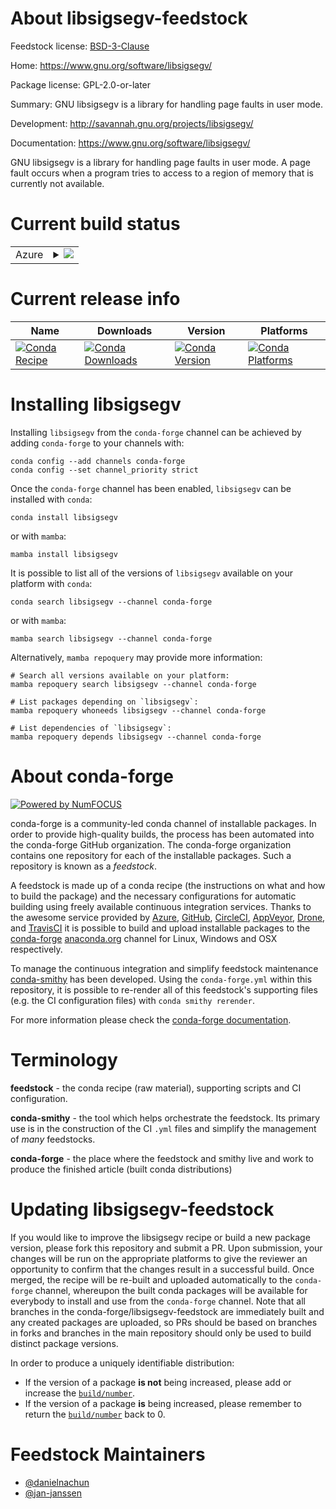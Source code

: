 About libsigsegv-feedstock
==========================

Feedstock license: [BSD-3-Clause](https://github.com/conda-forge/libsigsegv-feedstock/blob/main/LICENSE.txt)

Home: https://www.gnu.org/software/libsigsegv/

Package license: GPL-2.0-or-later

Summary: GNU libsigsegv is a library for handling page faults in user mode.

Development: http://savannah.gnu.org/projects/libsigsegv/

Documentation: https://www.gnu.org/software/libsigsegv/

GNU libsigsegv is a library for handling page faults in user mode.
A page fault occurs when a program tries to access to a region of
memory that is currently not available.


Current build status
====================


<table>
    
  <tr>
    <td>Azure</td>
    <td>
      <details>
        <summary>
          <a href="https://dev.azure.com/conda-forge/feedstock-builds/_build/latest?definitionId=569&branchName=main">
            <img src="https://dev.azure.com/conda-forge/feedstock-builds/_apis/build/status/libsigsegv-feedstock?branchName=main">
          </a>
        </summary>
        <table>
          <thead><tr><th>Variant</th><th>Status</th></tr></thead>
          <tbody><tr>
              <td>linux_64</td>
              <td>
                <a href="https://dev.azure.com/conda-forge/feedstock-builds/_build/latest?definitionId=569&branchName=main">
                  <img src="https://dev.azure.com/conda-forge/feedstock-builds/_apis/build/status/libsigsegv-feedstock?branchName=main&jobName=linux&configuration=linux%20linux_64_" alt="variant">
                </a>
              </td>
            </tr><tr>
              <td>osx_64</td>
              <td>
                <a href="https://dev.azure.com/conda-forge/feedstock-builds/_build/latest?definitionId=569&branchName=main">
                  <img src="https://dev.azure.com/conda-forge/feedstock-builds/_apis/build/status/libsigsegv-feedstock?branchName=main&jobName=osx&configuration=osx%20osx_64_" alt="variant">
                </a>
              </td>
            </tr><tr>
              <td>osx_arm64</td>
              <td>
                <a href="https://dev.azure.com/conda-forge/feedstock-builds/_build/latest?definitionId=569&branchName=main">
                  <img src="https://dev.azure.com/conda-forge/feedstock-builds/_apis/build/status/libsigsegv-feedstock?branchName=main&jobName=osx&configuration=osx%20osx_arm64_" alt="variant">
                </a>
              </td>
            </tr>
          </tbody>
        </table>
      </details>
    </td>
  </tr>
</table>

Current release info
====================

| Name | Downloads | Version | Platforms |
| --- | --- | --- | --- |
| [![Conda Recipe](https://img.shields.io/badge/recipe-libsigsegv-green.svg)](https://anaconda.org/conda-forge/libsigsegv) | [![Conda Downloads](https://img.shields.io/conda/dn/conda-forge/libsigsegv.svg)](https://anaconda.org/conda-forge/libsigsegv) | [![Conda Version](https://img.shields.io/conda/vn/conda-forge/libsigsegv.svg)](https://anaconda.org/conda-forge/libsigsegv) | [![Conda Platforms](https://img.shields.io/conda/pn/conda-forge/libsigsegv.svg)](https://anaconda.org/conda-forge/libsigsegv) |

Installing libsigsegv
=====================

Installing `libsigsegv` from the `conda-forge` channel can be achieved by adding `conda-forge` to your channels with:

```
conda config --add channels conda-forge
conda config --set channel_priority strict
```

Once the `conda-forge` channel has been enabled, `libsigsegv` can be installed with `conda`:

```
conda install libsigsegv
```

or with `mamba`:

```
mamba install libsigsegv
```

It is possible to list all of the versions of `libsigsegv` available on your platform with `conda`:

```
conda search libsigsegv --channel conda-forge
```

or with `mamba`:

```
mamba search libsigsegv --channel conda-forge
```

Alternatively, `mamba repoquery` may provide more information:

```
# Search all versions available on your platform:
mamba repoquery search libsigsegv --channel conda-forge

# List packages depending on `libsigsegv`:
mamba repoquery whoneeds libsigsegv --channel conda-forge

# List dependencies of `libsigsegv`:
mamba repoquery depends libsigsegv --channel conda-forge
```


About conda-forge
=================

[![Powered by
NumFOCUS](https://img.shields.io/badge/powered%20by-NumFOCUS-orange.svg?style=flat&colorA=E1523D&colorB=007D8A)](https://numfocus.org)

conda-forge is a community-led conda channel of installable packages.
In order to provide high-quality builds, the process has been automated into the
conda-forge GitHub organization. The conda-forge organization contains one repository
for each of the installable packages. Such a repository is known as a *feedstock*.

A feedstock is made up of a conda recipe (the instructions on what and how to build
the package) and the necessary configurations for automatic building using freely
available continuous integration services. Thanks to the awesome service provided by
[Azure](https://azure.microsoft.com/en-us/services/devops/), [GitHub](https://github.com/),
[CircleCI](https://circleci.com/), [AppVeyor](https://www.appveyor.com/),
[Drone](https://cloud.drone.io/welcome), and [TravisCI](https://travis-ci.com/)
it is possible to build and upload installable packages to the
[conda-forge](https://anaconda.org/conda-forge) [anaconda.org](https://anaconda.org/)
channel for Linux, Windows and OSX respectively.

To manage the continuous integration and simplify feedstock maintenance
[conda-smithy](https://github.com/conda-forge/conda-smithy) has been developed.
Using the ``conda-forge.yml`` within this repository, it is possible to re-render all of
this feedstock's supporting files (e.g. the CI configuration files) with ``conda smithy rerender``.

For more information please check the [conda-forge documentation](https://conda-forge.org/docs/).

Terminology
===========

**feedstock** - the conda recipe (raw material), supporting scripts and CI configuration.

**conda-smithy** - the tool which helps orchestrate the feedstock.
                   Its primary use is in the construction of the CI ``.yml`` files
                   and simplify the management of *many* feedstocks.

**conda-forge** - the place where the feedstock and smithy live and work to
                  produce the finished article (built conda distributions)


Updating libsigsegv-feedstock
=============================

If you would like to improve the libsigsegv recipe or build a new
package version, please fork this repository and submit a PR. Upon submission,
your changes will be run on the appropriate platforms to give the reviewer an
opportunity to confirm that the changes result in a successful build. Once
merged, the recipe will be re-built and uploaded automatically to the
`conda-forge` channel, whereupon the built conda packages will be available for
everybody to install and use from the `conda-forge` channel.
Note that all branches in the conda-forge/libsigsegv-feedstock are
immediately built and any created packages are uploaded, so PRs should be based
on branches in forks and branches in the main repository should only be used to
build distinct package versions.

In order to produce a uniquely identifiable distribution:
 * If the version of a package **is not** being increased, please add or increase
   the [``build/number``](https://docs.conda.io/projects/conda-build/en/latest/resources/define-metadata.html#build-number-and-string).
 * If the version of a package **is** being increased, please remember to return
   the [``build/number``](https://docs.conda.io/projects/conda-build/en/latest/resources/define-metadata.html#build-number-and-string)
   back to 0.

Feedstock Maintainers
=====================

* [@danielnachun](https://github.com/danielnachun/)
* [@jan-janssen](https://github.com/jan-janssen/)

